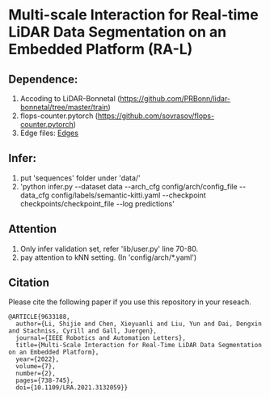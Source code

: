 # Multi-scale Interaction for Real-time LiDAR Data Segmentation on an Embedded Platform (RA-L)

## Dependence:
1. Accoding to LiDAR-Bonnetal (https://github.com/PRBonn/lidar-bonnetal/tree/master/train)
2. flops-counter.pytorch (https://github.com/sovrasov/flops-counter.pytorch)
3. Edge files: [Edges](https://1drv.ms/u/s!AqmpjbHa-zD-ibFOZr8GlhLdrcpy2g?e=X43LXt)

## Infer:
1. put 'sequences' folder under 'data/'
2. 'python infer.py --dataset data  --arch_cfg config/arch/config_file  --data_cfg config/labels/semantic-kitti.yaml --checkpoint checkpoints/checkpoint_file --log predictions'

## Attention

1. Only infer validation set, refer 'lib/user.py' line 70-80.
2. pay attention to kNN setting. (In 'config/arch/*.yaml')

## Citation
Please cite the following paper if you use this repository in your reseach.
```
@ARTICLE{9633188,
  author={Li, Shijie and Chen, Xieyuanli and Liu, Yun and Dai, Dengxin and Stachniss, Cyrill and Gall, Juergen},
  journal={IEEE Robotics and Automation Letters}, 
  title={Multi-Scale Interaction for Real-Time LiDAR Data Segmentation on an Embedded Platform}, 
  year={2022},
  volume={7},
  number={2},
  pages={738-745},
  doi={10.1109/LRA.2021.3132059}}
